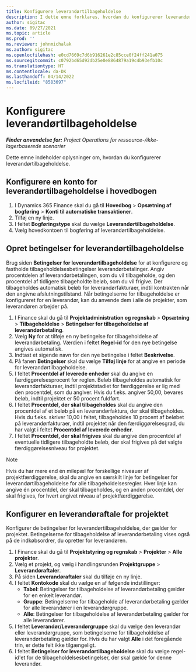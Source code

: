 ```yaml
---
title: Konfigurere leverandørtilbageholdelse
description: I dette emne forklares, hvordan du konfigurerer leverandørtilbageholdelse.
author: sigitac
ms.date: 09/27/2021
ms.topic: article
ms.prod: ''
ms.reviewer: johnmichalak
ms.author: sigitac
ms.openlocfilehash: e0cd7669c7d6b916261e2c85cce0f24ff241a075
ms.sourcegitcommit: c0792bd65d92db25e0e8864879a19c4b93efb10c
ms.translationtype: HT
ms.contentlocale: da-DK
ms.lasthandoff: 04/14/2022
ms.locfileid: "8583697"
---
```

# <a name="set-up-vendor-retention"></a>Konfigurere leverandørtilbageholdelse

_**Finder anvendelse for:** Project Operations for ressource-/ikke-lagerbaserede scenarier_

Dette emne indeholder oplysninger om, hvordan du konfigurerer leverandørtilbageholdelse.

## <a name="set-up-a-vendor-retention-account-in-general-ledger"></a>Konfigurere en konto for leverandørtilbageholdelse i hovedbogen

1. I Dynamics 365 Finance skal du gå til **Hovedbog** > **Opsætning af bogføring** > **Konti til automatiske transaktioner**.
2. Tilføj en ny linje.
3. I feltet **Bogføringstype** skal du vælge **Leverandørtilbageholdelse**.
4. Vælg hovedkontoen til bogføring af leverandørtilbageholdelse.

## <a name="create-vendor-retention-terms"></a>Opret betingelser for leverandørtilbageholdelse

Brug siden **Betingelser for leverandørtilbageholdelse** for at konfigurere og fastholde tilbageholdelsesbetingelser leverandørbetalinger. Angiv procentdelen af leverandørbetalingen, som du vil tilbageholde, og den procentdel af tidligere tilbageholdte beløb, som du vil frigive. Der tilbageholdes automatisk beløb for leverandørfakturaer, indtil kontrakten når den angivne afslutningstilstand. Når betingelserne for tilbageholdelse er konfigureret for en leverandør, kan du anvende dem i alle de projekter, som leverandøren arbejder på.

1. I Finance skal du gå til **Projektadministration og regnskab** > **Opsætning** > **Tilbageholdelse** > **Betingelser for tilbageholdelse af leverandørbetaling**.
2. Vælg **Ny** for at tilføje en ny betingelse for tilbageholdelse af leverandørbetaling. Værdien i feltet **Regel-id** for den nye betingelse angives automatisk. 
3. Indtast et sigende navn for den nye betingelse i feltet **Beskrivelse**.
4. På fanen **Betingelser** skal du vælge **Tilføj linje** for at angive en periode for leverandørtilbageholdelse.
5. I feltet **Procentdel af leverede enheder** skal du angive en færdiggørelsesprocent for reglen. Beløb tilbageholdes automatisk for leverandørfakturaer, indtil projektstadiet for færdiggørelse er lig med den procentdel, som du angiver. Hvis du f.eks. angiver 50,00, bevares beløb, indtil projektet er 50 procent fuldført.
6. I feltet **Procentdel, der skal tilbageholdes** skal du angive den procentdel af et beløb på en leverandørfaktura, der skal tilbageholdes. Hvis du f.eks. skriver 10,00 i feltet, tilbageholdes 10 procent af beløbet på leverandørfakturaer, indtil projektet når den færdiggørelsesgrad, du har valgt i feltet **Procentdel af leverede enheder**.
7. I feltet **Procentdel, der skal frigives** skal du angive den procentdel af eventuelle tidligere tilbageholdte beløb, der skal frigives på det valgte færdiggørelsesniveau for projektet.

> [!NOTE]
> Hvis du har mere end én milepæl for forskellige niveauer af projektfærdiggørelse, skal du angive en særskilt linje for betingelser for leverandørtilbageholdelse for alle tilbageholdelsesregler. Hver linje kan angive én procentdel, der skal tilbageholdes, og en anden procentdel, der skal frigives, for hvert angivet niveau af projektfærdiggørelse.

## <a name="set-up-a-vendor-agreement-for-the-project"></a>Konfigurer en leverandøraftale for projektet

Konfigurer de betingelser for leverandørtilbageholdelse, der gælder for projektet. Betingelserne for tilbageholdelse af leverandørbetaling vises også på de indkøbsordrer, du opretter for leverandøren.

1. I Finance skal du gå til **Projektstyring og regnskab** > **Projekter** > **Alle projekter**. 
2. Vælg et projekt, og vælg i handlingsrunden **Projektgruppe** > **Leverandøraftaler**.
3. På siden **Leverandøraftaler** skal du tilføje en ny linje.
4. I feltet **Kontokode** skal du vælge en af følgende indstillinger:
   - **Tabel**: Betingelser for tilbageholdelse af leverandørbetaling gælder for en enkelt leverandør.
   - **Gruppe**: Betingelserne for tilbageholde af leverandørbetaling gælder for alle leverandører i en leverandørgruppe.
   - **Alle**: Betingelser for tilbageholdelse af leverandørbetaling gælder for alle leverandører.
5. I feltet **Leverandør/Leverandørgruppe** skal du vælge den leverandør eller leverandørgruppe, som betingelserne for tilbageholdelse af leverandørbetaling gælder for. Hvis du har valgt **Alle** i det foregående trin, er dette felt ikke tilgængeligt.
6. I feltet **Betingelser for leverandørtilbageholdelse** skal du vælge regel-id'et for de tilbageholdelsesbetingelser, der skal gælde for denne leverandør.

